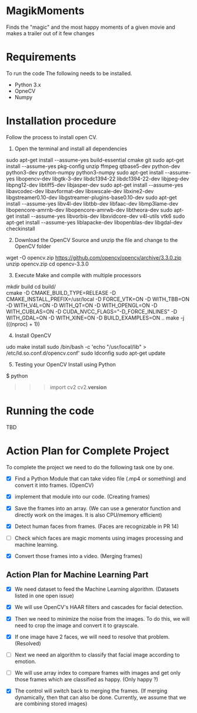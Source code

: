 # MagikMoments

Finds the "magic" and the most happy moments of a given movie and makes a trailer out of it
few changes

# Requirements

To run the code The following needs to be installed.
- Python 3.x
- OpneCV
- Numpy

# Installation procedure

Follow the process to install open CV.

1. Open the terminal and install all dependencies

sudo apt-get install --assume-yes build-essential cmake git
sudo apt-get install --assume-yes pkg-config unzip ffmpeg qtbase5-dev python-dev python3-dev python-numpy python3-numpy
sudo apt-get install --assume-yes libopencv-dev libgtk-3-dev libdc1394-22 libdc1394-22-dev libjpeg-dev libpng12-dev libtiff5-dev libjasper-dev
sudo apt-get install --assume-yes libavcodec-dev libavformat-dev libswscale-dev libxine2-dev libgstreamer0.10-dev libgstreamer-plugins-base0.10-dev
sudo apt-get install --assume-yes libv4l-dev libtbb-dev libfaac-dev libmp3lame-dev libopencore-amrnb-dev libopencore-amrwb-dev libtheora-dev
sudo apt-get install --assume-yes libvorbis-dev libxvidcore-dev v4l-utils vtk6
sudo apt-get install --assume-yes liblapacke-dev libopenblas-dev libgdal-dev checkinstall

2. Download the OpenCV Source and unzip the file and change to the OpenCV folder

wget -O opencv.zip https://github.com/opencv/opencv/archive/3.3.0.zip
unzip opencv.zip
cd opencv-3.3.0

3. Execute Make and compile with multiple processors

mkdir build
cd build/    
cmake -D CMAKE_BUILD_TYPE=RELEASE -D CMAKE_INSTALL_PREFIX=/usr/local -D FORCE_VTK=ON -D WITH_TBB=ON -D WITH_V4L=ON -D WITH_QT=ON -D WITH_OPENGL=ON -D WITH_CUBLAS=ON -D CUDA_NVCC_FLAGS="-D_FORCE_INLINES" -D WITH_GDAL=ON -D WITH_XINE=ON -D BUILD_EXAMPLES=ON ..
make -j $(($(nproc) + 1))

4. Install OpenCV

udo make install
sudo /bin/bash -c 'echo "/usr/local/lib" > /etc/ld.so.conf.d/opencv.conf'
sudo ldconfig
sudo apt-get update

5. Testing your OpenCV Install using Python

$ python
>>> import cv2
>>> cv2.__version__

# Running the code

TBD

# Action Plan for Complete Project

To complete the project we need to do the following task one by one.

- [x] Find a Python Module that can take video file (.mp4 or something) and convert it into frames. (OpenCV)

- [x] implement that module into our code. (Creating frames)

- [x] Save the frames into an array. (We can use a generator function and directly work on the images. It is also CPU/memory efficient)

- [x] Detect human faces from frames. (Faces are recognizable in PR 14)

- [ ] Check which faces are magic moments using images processing and machine learning.

- [x] Convert those frames into a video. (Merging frames)

## Action Plan for Machine Learning Part

- [x] We need dataset to feed the Machine Learning algorithm. (Datasets listed in one open issue)

- [x] We will use OpenCV's HAAR filters and cascades for facial detection.

- [x] Then we need to minimize the noise from the images. To do this, we will need to crop the image and convert it to grayscale.

- [x] If one image have 2 faces, we will need to resolve that problem.(Resolved)

- [ ] Next we need an algorithm to classify that facial image according to emotion.

- [ ] We will use array index to compare frames with images and get only those frames which are classified as happy. (Only happy ?)

- [x] The control will switch back to merging the frames. (If merging dynamically, then that can also be done. Currently, we assume that we are combining stored images)
